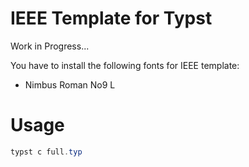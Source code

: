 # IEEE Template for Typst

Work in Progress...

You have to install the following fonts for IEEE template:

- Nimbus Roman No9 L

# Usage

```powershell
typst c full.typ
```
